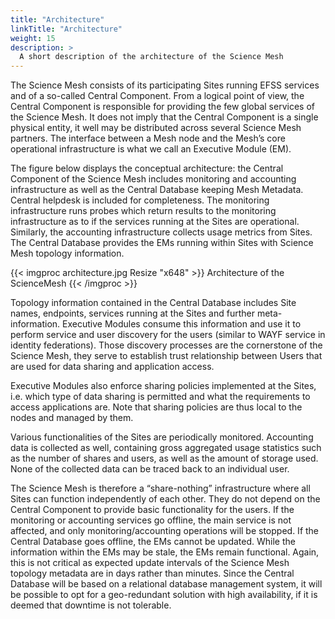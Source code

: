 ```yaml
---
title: "Architecture"
linkTitle: "Architecture"
weight: 15
description: >
  A short description of the architecture of the Science Mesh   
---
```


The Science Mesh consists of its participating Sites running EFSS services and of a so-called Central Component. From a logical point of view, the Central Component is responsible for providing the few global services of the Science Mesh. It does not imply that the Central Component is a single physical entity, it well may be distributed across several Science Mesh partners. The interface between a Mesh node and the Mesh’s core operational infrastructure is what we call an Executive Module (EM).

The figure below displays the conceptual architecture: the Central Component of the Science Mesh includes monitoring and accounting infrastructure as well as the Central Database keeping Mesh Metadata. Central helpdesk is included for completeness. The monitoring infrastructure runs probes which return results to the monitoring infrastructure as to if the services running at the Sites are operational. Similarly, the accounting infrastructure collects usage metrics from Sites. The Central Database provides the EMs running within Sites with Science Mesh topology information.

{{< imgproc architecture.jpg Resize "x648" >}}
Architecture of the ScienceMesh
{{< /imgproc >}}


Topology information contained in the Central Database includes Site names, endpoints, services running at the Sites and further meta-information. Executive Modules consume this information and use it to perform service and user discovery for the users (similar to WAYF service in identity federations). Those discovery processes are the cornerstone of the Science Mesh, they serve to establish trust relationship between Users that are used for data sharing and application access.

Executive Modules also enforce sharing policies implemented at the Sites, i.e. which type of data sharing is permitted and what the requirements to access applications are. Note that sharing policies are thus local to the nodes and managed by them.

Various functionalities of the Sites are periodically monitored. Accounting data is collected as well, containing gross aggregated usage statistics such as the number of shares and users, as well as the amount of storage used. None of the collected data can be traced back to an individual user.

The Science Mesh is therefore a “share-nothing” infrastructure where all Sites can function independently of each other. They do not depend on the Central Component to provide basic functionality for the users. If the monitoring or accounting services go offline, the main service is not affected, and only monitoring/accounting operations will be stopped. If the Central Database goes offline, the EMs cannot be updated. While the information within the EMs may be stale, the EMs remain functional. Again, this is not critical as expected update intervals of the Science Mesh topology metadata are in days rather than minutes. Since the Central Database will be based on a relational database management system, it will be possible to opt for a geo-redundant solution with high availability, if it is deemed that downtime is not tolerable.



